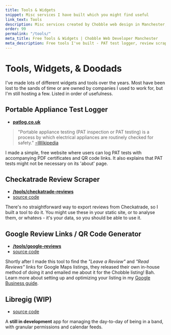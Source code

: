 ```yaml
---
title: Tools & Widgets
snippet: Misc services I have built which you might find useful
link_text: Tools
description: Misc services created by Chobble web design in Manchester, provided for free.
order: 99
permalink: "/tools/"
meta_title: Free Tools & Widgets | Chobble Web Developer Manchester
meta_description: Free tools I've built - PAT test logger, review scrapers, QR code generators - open source code available - Manchester web developer
---
```


# Tools, Widgets, & Doodads

I've made lots of different widgets and tools over the years. Most have been lost to the sands of time or are owned by companies I used to work for, but I'm still hosting a few. Listed in order of usefulness.

## Portable Appliance Test Logger

- **[patlog.co.uk](https://patlog.co.uk)**

> "Portable appliance testing (PAT inspection or PAT testing) is a process by which electrical appliances are routinely checked for safety." [~Wikipedia](https://en.wikipedia.org/wiki/Portable_appliance_testing)

I made a simple, free website where users can log PAT tests with accompanying PDF certificates and QR code links. It also explains that PAT tests might not be necessary on its 'about' page.

## Checkatrade Review Scraper

- **[/tools/checkatrade-reviews](/tools/checkatrade-reviews)**
- [source code](https://git.chobble.com/chobble/chobble-site/raw/branch/main/src/tools/checkatrade-reviews.md)

There's no straightforward way to export reviews from Checkatrade, so I built a tool to do it. You might use these in your static site, or to analyse them, or whatevs - it's your data, so you should be able to use it.

## Google Review Links / QR Code Generator

- **[/tools/google-reviews](/tools/google-reviews)**
- [source code](https://git.chobble.com/chobble/chobble-site/raw/branch/main/src/tools/google-reviews.md)

Shortly after I made this tool to find the _"Leave a Review"_ and _"Read Reviews"_ links for Google Maps listings, they released their own in-house method of doing it and emailed me about it for the Chobble listing! Bah. Learn more about setting up and optimizing your listing in my [Google Business guide](/guides/google-business/).

## Libregig (WIP)

- [source code](https://git.chobble.com/chobble/libregig)

A **still in development** app for managing the day-to-day of being in a band, with granular permissions and calendar feeds.
